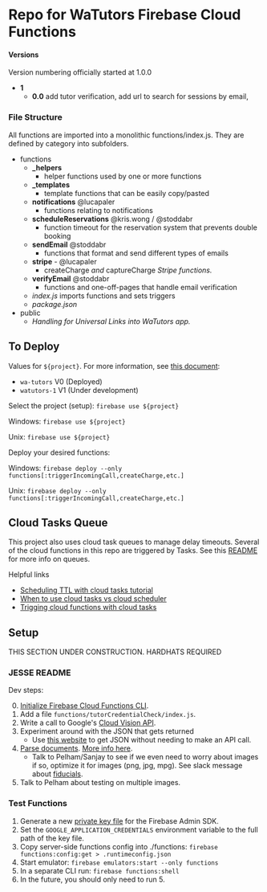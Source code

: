 # Repo for WaTutors Firebase Cloud Functions

#### Versions
Version numbering officially started at 1.0.0
- **1**
  - **0.0** add tutor verification, add url to search for sessions by email, 

### File Structure

All functions are imported into a monolithic functions/index.js. They are defined by category into subfolders. 

- functions
  - **_helpers**
    - helper functions used by one or more functions
  - **_templates**
    - template functions that can be easily copy/pasted
  - **notifications** @lucapaler
    - functions relating to notifications
  - **scheduleReservations** @kris.wong / @stoddabr
    - function timeout for the reservation system that prevents double booking
  - **sendEmail** @stoddabr
    - functions that format and send different types of emails
  - **stripe** - @lucapaler
    - createCharge *and* captureCharge *Stripe functions.*
  - **verifyEmail** @stoddabr
    - functions and one-off-pages that handle email verification
  - *index.js* imports functions and sets triggers
  - *package.json*
- public
  - *Handling for Universal Links into WaTutors app.*

## To Deploy
Values for `${project}`. For more information, see [this document](https://docs.google.com/document/d/1gZGQlRQQR2Tgdk1-uPGFcvGxJotpyK8v8yv8z2cyMPQ/): 

 - `wa-tutors` V0 (Deployed)
 - `watutors-1` V1 (Under development) 

Select the project (setup): `firebase use ${project}`


Windows: `firebase use ${project}`

Unix: `firebase use ${project}`

Deploy your desired functions:

Windows: `firebase deploy --only functions[:triggerIncomingCall,createCharge,etc.]`

Unix: `firebase deploy --only functions[:triggerIncomingCall,createCharge,etc.]`


## Cloud Tasks Queue

This project also uses cloud task queues to manage delay timeouts. Several of the cloud functions in this repo are triggered by Tasks. 
See this [README](www.github.com/stoddabr/watutors-api) for more info on queues.

Helpful links
 - [Scheduling TTL with cloud tasks tutorial](https://medium.com/firebase-developers/how-to-schedule-a-cloud-function-to-run-in-the-future-in-order-to-build-a-firestore-document-ttl-754f9bf3214a)
 - [When to use cloud tasks vs cloud scheduler](https://cloud.google.com/tasks/docs/comp-tasks-sched)
 - [Trigging cloud functions with cloud tasks](https://cloud.google.com/tasks/docs/tutorial-gcf)

## Setup

THIS SECTION UNDER CONSTRUCTION. HARDHATS REQUIRED


### JESSE README

Dev steps:

0. [Initialize Firebase Cloud Functions CLI](https://firebase.google.com/docs/functions/get-started#set-up-node.js-and-the-firebase-cli).
1. Add a file `functions/tutorCredentialCheck/index.js`.
2. Write a call to Google's [Cloud Vision API](https://cloud.google.com/vision/docs/request).
3. Experiment around with the JSON that gets returned
    - Use [this website](https://cloud.google.com/vision/docs/drag-and-drop) to get JSON without needing to make an API call.
4. [Parse documents](https://cloud.google.com/vision/docs/pdf). [More info here](https://cloud.google.com/vision/docs/ocr#detect_text_in_a_remote_image).
    - Talk to Pelham/Sanjay to see if we even need to worry about images if so, optimize it for images (png, jpg, mpg). See slack message about [fiducials](https://en.wikipedia.org/wiki/Fiducial_marker).
5. Talk to Pelham about testing on multiple images.

### Test Functions
1. Generate a new [private key file](https://console.firebase.google.com/u/0/project/watutors-1/settings/serviceaccounts/adminsdk) for the Firebase Admin SDK.
2. Set the `GOOGLE_APPLICATION_CREDENTIALS` environment variable to the full path of the key file.
3. Copy server-side functions config into ./functions: `firebase functions:config:get > .runtimeconfig.json`
4. Start emulator: `firebase emulators:start --only functions`
5. In a separate CLI run: `firebase functions:shell`
6. In the future, you should only need to run 5.
